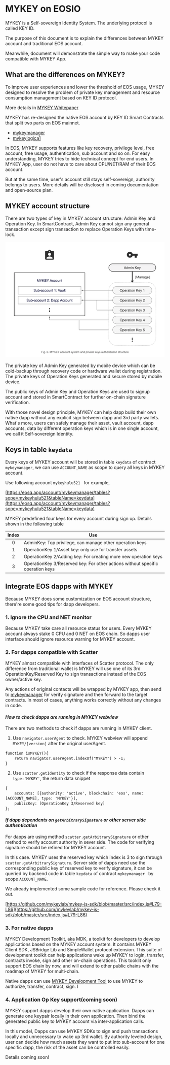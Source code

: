 # MYKEY on EOSIO


MYKEY is a Self-sovereign Identity System. The
underlying protocol is called KEY ID.

The purpose of this document is to explain the differences between MYKEY account and traditional EOS account.

Meanwhile, document will demonstrate the simple way to make your code compatible with MYKEY App.


## What are the differences on MYKEY?

To improve user experiences and lower the threshold of EOS usage, MYKEY designed to resolve the problem of private key management and resource consumption management based on KEY ID protocol.

More details in [MYKEY Whitepaper](../Whitepaper/mykey_whitepaper_en.pdf)

MYKEY has re-designed the native EOS account by KEY ID Smart Contracts that split two parts on EOS mainnet.

- [mykeymanager](https://bloks.io/account/mykeymanager)
- [mykeylogica1](https://bloks.io/account/mykeylogica1)

In EOS, MYKEY supports features like key recovery, privilege level, free account, free usage, authentication, sub account and so on. For easy understanding, MYKEY tries to hide technical concept for end users. In MYKEY App, user do not have to care about CPU/NET/RAM of their EOS account.

But at the same time, user's account still stays self-sovereign, authority belongs to users. More details will be disclosed in coming documentation and open-source plan.

## MYKEY account structure

There are two types of key in MYKEY account structure: Admin Key and Operation Key.
In SmartContract, Admin Key cannot sign any general transaction except sign transaction to replace Operation Keys with time-lock.

![MYKEY account system and private keys authorization structure](../image/account_model.png)

The private key of Admin Key generated by mobile device which can be cold-backup through recovery code or hardware wallet during registration. The private keys of Operation Keys generated and secure stored by mobile device.

The public keys of Admin Key and Operation Keys are used to signup account and stored in SmartContract for further on-chain signature verification.

With those novel design principle, MYKEY can help dapp build their own native dapp without any explicit sign between dapp and 3rd party wallets.
What's more, users can safely manage their asset, vault account, dapp accounts, data by different operation keys which is in one single account, we call it Self-sovereign Identity.

## Keys in table `keydata`

Every keys of MYKEY account will be stored in table `keydata` of contract `mykeymanager`, we can use `ACCOUNT_NAME` as scope to query all keys in MYKEY account.

Use following account `mykeyhulu521 ` for example,

[https://eosq.app/account/mykeymanager/tables?sope=mykeyhulu521&tableName=keydata](https://eosq.app/account/mykeymanager/tables?sope=mykeyhulu521&tableName=keydata)

MYKEY predefined four keys for every account during sign up. Details shown in the following table

| Index  |    Use |
|:---:|---|
|  0 |   AdminKey: Top privilege, can manage other operation keys    |
|  1 |   OperationKey 1/Asset key: only use for transfer assets  |
|  2 |   OperationKey 2/Adding key: For creating more new operation keys |
|  3 |   OperationKey 3/Reserved key: For other actions without specific operation keys  |

## Integrate EOS dapps with MYKEY

Because MYKEY does some customization on EOS account structure, there're some good tips for dapp developers.

### 1. Ignore the CPU and NET monitor

Because MYKEY take care all resource status for users. Every MYKEY account always stake 0 CPU and 0 NET on EOS chain. So dapps user interface should ignore resource warning for MYKEY account.

### 2. For dapps compatible with Scatter

MYKEY almost compatible with interfaces of Scatter protocol. The only difference from traditional wallet is MYKEY will use one of its 3rd OperationKey/Reserved Key to sign transactions instead of the EOS owner/active key.

Any actions of original contacts will be wrapped by MYKEY app, then send to [mykeymanager](https://bloks.io/account/mykeymanager) for verify signature and then forward to the target contracts. In most of cases, anything works correctly without any changes in code.

#### *How to check dapps are running in MYKEY webview*

There are two methods to check if dapps are running in MYKEY client.

1. Use `navigator.userAgent` to check. MYKEY webview will append `MYKEY/[version]` after the original userAgent.

```
function isMYKEY(){
	return navigator.userAgent.indexOf("MYKEY") > -1;
}

```

2. Use `scatter.getIdentity` to check if the response data contain `type:'MYKEY'`,
the return data snippet

```
{
    accounts: [{authority: 'active', blockchain: 'eos', name: [ACCOUNT_NAME], type: 'MYKEY'}],
    publicKey: [OperationKey 3/Reserved key]
};

```


#### *If dapp dependents on `getArbitrarySignature` or other server side authentication*

For dapps are using method `scatter.getArbitrarySignature` or other method to verify account authority in sever side. The code for verifying signature should be refined for MYKEY account.

In this case. MYKEY uses the reserved key which index is 3 to sign through `scatter.getArbitrarySignature`. Server side of dapps need use the corresponding public key of reserved key to verify signature, it can be queried by backend code in table `keydata` of contract `mykeymanager ` by scope `ACCOUNT_NAME`.

We already implemented some sample code for reference. Please check it out.

[https://github.com/mykeylab/mykey-js-sdk/blob/master/src/index.js#L79-L86](https://github.com/mykeylab/mykey-js-sdk/blob/master/src/index.js#L79-L86)

### 3. For native dapps

MYKEY Development Toolkit, aka MDK, a toolkit for developers to develop applications based on the MYKEY account system. It contains MYKEY Client SDK, JSBridge Lib and SimpleWallet protocol extension. This suite of development toolkit can help applications wake up MYKEY to login, transfer, contracts invoke, sign and other on-chain operations. This tooklit only support EOS chain by now, and will extend to other public chains with the roadmap of MYKEY for multi-chain.

Native dapps can use [MYKEY Development Tool](https://github.com/mykeylab/Documentation/blob/master/English/MYKEY_DEVELOPMENT_TOOLKIT_EN.md) to use MYKEY to authorize, transfer, contract, sign. I

### 4. Application Op Key support(coming soon)
MYKEY support dapps develop their own native application. Dapps can generate one keypair locally in their own application. Then bind the generated public key to MYKEY account via inter-application calls.

In this model, Dapps can use MYKEY SDKs to sign and push transactions locally and unnecessary to wake up 3rd wallet. By authority leveled design, user can decide how much assets they want to put into sub-account for one specific dapp, the risk of the asset can be controlled easily.

Details coming soon!
